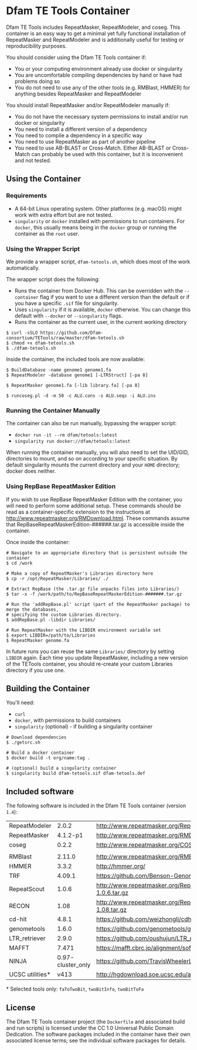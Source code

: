 # Dfam TE Tools Container

Dfam TE Tools includes RepeatMasker, RepeatModeler, and coseg. This container is
an easy way to get a minimal yet fully functional installation of RepeatMasker
and RepeatModeler and is additionally useful for testing or reproducibility
purposes.

You should consider using the Dfam TE Tools container if:

* You or your computing environment already use docker or singularity
* You are uncomfortable compiling dependencies by hand or have had problems
  doing so
* You do not need to use any of the other tools (e.g. RMBlast, HMMER) for
  anything besides RepeatMasker and RepeatModeler

You should install RepeatMasker and/or RepeatModeler manually if:

* You do not have the necessary system permissions to install and/or run docker
  or singularity
* You need to install a different version of a dependency
* You need to compile a dependency in a specific way
* You need to use RepeatMasker as part of another pipeline
* You need to use AB-BLAST or Cross-Match. Either AB-BLAST or Cross-Match can
  probably be used with this container, but it is inconvenient and not tested.

## Using the Container

### Requirements

* A 64-bit Linux operating system. Other platforms (e.g. macOS) might work with
  extra effort but are not tested.
* `singularity` or `docker` installed with permissions to run containers. For
  `docker`, this usually means being in the `docker` group or running the
  container as the `root` user.

### Using the Wrapper Script

We provide a wrapper script, `dfam-tetools.sh`, which does most of the work automatically.

The wrapper script does the following:
* Runs the container from Docker Hub. This can be overridden with the
  `--container` flag if you want to use a different version than the default or
  if you have a specific `.sif` file for singularity.
* Uses `singularity` if it is available, `docker` otherwise. You can change this
  default with `--docker` or `--singularity` flags.
* Runs the container as the current user, in the current working directory

```
$ curl -sSLO https://github.com/Dfam-consortium/TETools/raw/master/dfam-tetools.sh
$ chmod +x dfam-tetools.sh
$ ./dfam-tetools.sh
```

Inside the container, the included tools are now available:

```
$ BuildDatabase -name genome1 genome1.fa
$ RepeatModeler -database genome1 [-LTRStruct] [-pa 8]

$ RepeatMasker genome1.fa [-lib library.fa] [-pa 8]

$ runcoseg.pl -d -m 50 -c ALU.cons -s ALU.seqs -i ALU.ins
```

### Running the Container Manually

The container can also be run manually, bypassing the wrapper script:

* `docker run -it --rm dfam/tetools:latest`
* `singularity run docker://dfam/tetools:latest`

When running the container manually, you will also need to set the UID/GID,
directories to mount, and so on according to your specific situation. By
default singularity mounts the current directory and your `HOME` directory;
docker does neither.

### Using RepBase RepeatMasker Edition

If you wish to use RepBase RepeatMasker Edition with the container, you will
need to perform some additional setup. These commands should be read as a
container-specific extension to the instructions at
<http://www.repeatmasker.org/RMDownload.html>.  These commands assume that
RepBaseRepeatMaskerEdition-######.tar.gz is accessible inside the container.

Once inside the container:
```
# Navigate to an appropriate directory that is persistent outside the container
$ cd /work

# Make a copy of RepeatMasker's Libraries directory here
$ cp -r /opt/RepeatMasker/Libraries/ ./

# Extract RepBase (the .tar.gz file unpacks files into Libraries/)
$ tar -x -f /work/path/to/RepBaseRepeatMaskerEdition-#######.tar.gz

# Run the 'addRepBase.pl' script (part of the RepeatMasker package) to merge the databases,
# specifying the custom Libraries directory.
$ addRepBase.pl -libdir Libraries/

# Run RepeatMasker with the LIBDIR environment variable set
$ export LIBDIR=/path/to/Libraries
$ RepeatMasker genome.fa
```

In future runs you can reuse the same `Libraries/` directory by setting `LIBDIR`
again. Each time you update RepeatMasker, including a new version of the TETools
container, you should re-create your custom Libraries directory if you use one.

## Building the Container

You'll need:

* `curl`
* `docker`, with permissions to build containers
* `singularity` (optional) - if building a singularity container

```
# Download dependencies
$ ./getsrc.sh

# Build a docker container
$ docker build -t org/name:tag .

# (optional) build a singularity container
$ singularity build dfam-tetools.sif dfam-tetools.def
```

## Included software

The following software is included in the Dfam TE Tools container (version `1.4`):

| | | |
| -------------- | -------- | --- |
| RepeatModeler  | 2.0.2    | <http://www.repeatmasker.org/RepeatModeler/>
| RepeatMasker   | 4.1.2-p1 | <http://www.repeatmasker.org/RMDownload.html>
| coseg          | 0.2.2    | <http://www.repeatmasker.org/COSEGDownload.html>
| | | |
| RMBlast        | 2.11.0   | <http://www.repeatmasker.org/RMBlast.html>
| HMMER          | 3.3.2    | <http://hmmer.org/>
| TRF            | 4.09.1   | <https://github.com/Benson-Genomics-Lab/TRF> |
| RepeatScout    | 1.0.6    | <http://www.repeatmasker.org/RepeatScout-1.0.6.tar.gz>
| RECON          | 1.08     | <http://www.repeatmasker.org/RepeatModeler/RECON-1.08.tar.gz>
| cd-hit         | 4.8.1    | <https://github.com/weizhongli/cdhit>
| genometools    | 1.6.0    | <https://github.com/genometools/genometools>
| LTR\_retriever | 2.9.0    | <https://github.com/oushujun/LTR_retriever/>
| MAFFT          | 7.471    |  <https://mafft.cbrc.jp/alignment/software/>
| NINJA          | 0.97-cluster\_only | <https://github.com/TravisWheelerLab/NINJA>
| UCSC utilities\* | v413 | <http://hgdownload.soe.ucsc.edu/admin/exe/>>

\* Selected tools only: `faToTwoBit`, `twoBitInfo`, `twoBitToFa`

## License
The Dfam TE Tools container project (the `Dockerfile` and associated build and
run scripts) is licensed under the CC 1.0 Universal Public Domain Dedication.
The software packages included in the container have their own associated
license terms; see the individual software packages for details.
